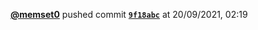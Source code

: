  <a href=https://github.com/memset0><strong>@memset0</strong></a>  pushed commit <a href=https://github.com/memset0/memset0/commit/9f18abc830628a1f424dadc63b5f9b6f212ae507><strong><code>9f18abc</code></strong></a>  at 20/09/2021, 02:19 
